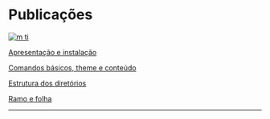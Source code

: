# Publicações

[![m ti](http://i3.ytimg.com/vi/iYnQ6EgYZbA/maxresdefault.jpg "m ti - moderna tecnologia da informação")](https://youtu.be/iYnQ6EgYZbA)

[Apresentação e instalação](./apresentacao-instalacao.md#gohugo)

[Comandos básicos, theme e conteúdo](./comandos-basicos-theme-conteudo.md#ambiente-de-desenvolvimento-comandos-básicos-theme-e-conteúdo)

[Estrutura dos diretórios](./estrutura-dos-diretorios.md#estrutura-dos-diretórios)

[Ramo e folha](./ramo-e-folha.md#ramo-e-folha)

---

